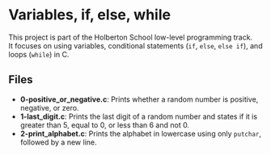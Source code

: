# Variables, if, else, while

This project is part of the Holberton School low-level programming track.  
It focuses on using variables, conditional statements (`if`, `else`, `else if`), and loops (`while`) in C.

## Files

- **0-positive_or_negative.c**: Prints whether a random number is positive, negative, or zero.  
- **1-last_digit.c**: Prints the last digit of a random number and states if it is greater than 5, equal to 0, or less than 6 and not 0.  
- **2-print_alphabet.c**: Prints the alphabet in lowercase using only `putchar`, followed by a new line.  

